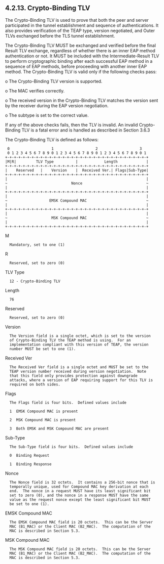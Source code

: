 ## 4.2.13.  Crypto-Binding TLV

   The Crypto-Binding TLV is used to prove that both the peer and server
   participated in the tunnel establishment and sequence of
   authentications.  It also provides verification of the TEAP type,
   version negotiated, and Outer TLVs exchanged before the TLS tunnel
   establishment.

   The Crypto-Binding TLV MUST be exchanged and verified before the
   final Result TLV exchange, regardless of whether there is an inner
   EAP method authentication or not.  It MUST be included with the
   Intermediate-Result TLV to perform cryptographic binding after each
   successful EAP method in a sequence of EAP methods, before proceeding
   with another inner EAP method.  The Crypto-Binding TLV is valid only
   if the following checks pass:

   o  The Crypto-Binding TLV version is supported.

   o  The MAC verifies correctly.

   o  The received version in the Crypto-Binding TLV matches the version
      sent by the receiver during the EAP version negotiation.

   o  The subtype is set to the correct value.

   If any of the above checks fails, then the TLV is invalid.  An
   invalid Crypto-Binding TLV is a fatal error and is handled as
   described in Section 3.6.3

   The Crypto-Binding TLV is defined as follows:

     0                   1                   2                   3 
     0 1 2 3 4 5 6 7 8 9 0 1 2 3 4 5 6 7 8 9 0 1 2 3 4 5 6 7 8 9 0 1
    +-+-+-+-+-+-+-+-+-+-+-+-+-+-+-+-+-+-+-+-+-+-+-+-+-+-+-+-+-+-+-+-+
    |M|R|         TLV Type          |            Length             |
    +-+-+-+-+-+-+-+-+-+-+-+-+-+-+-+-+-+-+-+-+-+-+-+-+-+-+-+-+-+-+-+-+
    |    Reserved   |    Version    |  Received Ver.| Flags|Sub-Type|
    +-+-+-+-+-+-+-+-+-+-+-+-+-+-+-+-+-+-+-+-+-+-+-+-+-+-+-+-+-+-+-+-+
    |                                                               |
    ~                             Nonce                             ~
    |                                                               |
    +-+-+-+-+-+-+-+-+-+-+-+-+-+-+-+-+-+-+-+-+-+-+-+-+-+-+-+-+-+-+-+-+
    |                                                               |
    ~                   EMSK Compound MAC                           ~
    |                                                               |
    +-+-+-+-+-+-+-+-+-+-+-+-+-+-+-+-+-+-+-+-+-+-+-+-+-+-+-+-+-+-+-+-+
    |                                                               |
    ~                    MSK Compound MAC                           ~
    |                                                               |
    +-+-+-+-+-+-+-+-+-+-+-+-+-+-+-+-+-+-+-+-+-+-+-+-+-+-+-+-+-+-+-+-+

   M

      Mandatory, set to one (1)

   R

      Reserved, set to zero (0)

   TLV Type

      12 - Crypto-Binding TLV

   Length

      76

   Reserved

      Reserved, set to zero (0)

   Version

      The Version field is a single octet, which is set to the version
      of Crypto-Binding TLV the TEAP method is using.  For an
      implementation compliant with this version of TEAP, the version
      number MUST be set to one (1).

   Received Ver

      The Received Ver field is a single octet and MUST be set to the
      TEAP version number received during version negotiation.  Note
      that this field only provides protection against downgrade
      attacks, where a version of EAP requiring support for this TLV is
      required on both sides.

   Flags

      The Flags field is four bits.  Defined values include

      1  EMSK Compound MAC is present

      2  MSK Compound MAC is present

      3  Both EMSK and MSK Compound MAC are present

   Sub-Type

      The Sub-Type field is four bits.  Defined values include

      0  Binding Request

      1  Binding Response

   Nonce

      The Nonce field is 32 octets.  It contains a 256-bit nonce that is
      temporally unique, used for Compound MAC key derivation at each
      end.  The nonce in a request MUST have its least significant bit
      set to zero (0), and the nonce in a response MUST have the same
      value as the request nonce except the least significant bit MUST
      be set to one (1).

   EMSK Compound MAC

      The EMSK Compound MAC field is 20 octets.  This can be the Server
      MAC (B1_MAC) or the Client MAC (B2_MAC).  The computation of the
      MAC is described in Section 5.3.

   MSK Compound MAC

      The MSK Compound MAC field is 20 octets.  This can be the Server
      MAC (B1_MAC) or the Client MAC (B2_MAC).  The computation of the
      MAC is described in Section 5.3.
